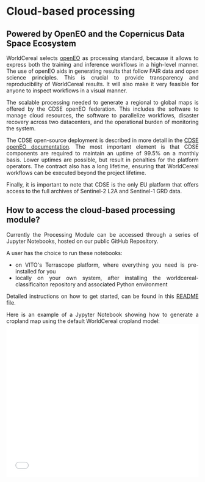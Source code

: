 # Cloud-based processing

## Powered by OpenEO and the Copernicus Data Space Ecosystem

<div style="text-align: justify">

WorldCereal selects [openEO](https://openeo.org/) as processing standard, because it allows to express both the training and inference workflows in a high-level manner.
The use of openEO aids in generating results that follow FAIR data and open science principles. This is crucial to provide transparency and reproducibility of WorldCereal results. It will also make it very feasible for anyone to inspect workflows in a visual manner.

The scalable processing needed to generate a regional to global maps is offered by the CDSE openEO federation. This includes the software to manage cloud resources, the software to parallelize workflows, disaster recovery across two datacenters, and the operational burden of monitoring the system.<br>

The CDSE open-source deployment is described in more detail in the [CDSE openEO documentation](https://documentation.dataspace.copernicus.eu/APIs/openEO/openeo_deployment.html). The most important element is that CDSE components are required to maintain an uptime of 99.5% on a monthly basis. Lower uptimes are possible, but result in penalties for the platform operators. The contract also has a long lifetime, ensuring that WorldCereal workflows can be executed beyond the project lifetime.<br>

Finally, it is important to note that CDSE is the only EU platform that offers access to the full archives of Sentinel-2 L2A and Sentinel-1 GRD data.

</div>

## How to access the cloud-based processing module?

<div style="text-align: justify">
Currently the Processing Module can be accessed through a series of Jupyter Notebooks, hosted on our public GitHub Repository. 

A user has the choice to run these notebooks:<br>
- on VITO's Terrascope platform, where everything you need is pre-installed for you<br>
- locally on your own system, after installing the worldcereal-classificaiton repository and associated Python environment<br>

Detailed instructions on how to get started, can be found in this [README](https://github.com/WorldCereal/worldcereal-classification/blob/main/README.md) file.

</div>

<div style="text-align: justify">
Here is an example of a Jypyter Notebook showing how to generate a cropland map using the default WorldCereal cropland model:
</div>

<iframe src="../images/worldcereal_v1_demo_default_cropland.html" style="width:100%; height:400px; border:none; overflow:auto;"></iframe>